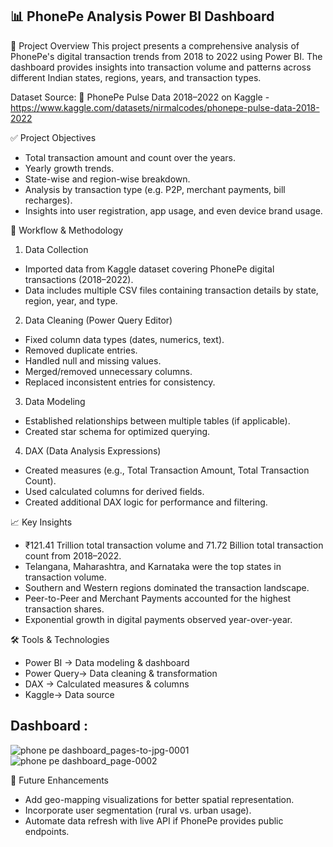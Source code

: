 ## 📊 PhonePe Analysis Power BI Dashboard

📁 Project Overview
This project presents a comprehensive analysis of PhonePe's digital transaction trends from 2018 to 2022 using Power BI. The dashboard provides insights into transaction volume and patterns across different Indian states, regions, years, and transaction types.

Dataset Source:
📌 PhonePe Pulse Data 2018–2022 on Kaggle - https://www.kaggle.com/datasets/nirmalcodes/phonepe-pulse-data-2018-2022

✅ Project Objectives
- Total transaction amount and count over the years.
- Yearly growth trends.
- State-wise and region-wise breakdown.
- Analysis by transaction type (e.g. P2P, merchant payments, bill recharges).
- Insights into user registration, app usage, and even device brand usage.

🧩 Workflow & Methodology

1. Data Collection
- Imported data from Kaggle dataset covering PhonePe digital transactions (2018–2022).
- Data includes multiple CSV files containing transaction details by state, region, year, and type.

2. Data Cleaning (Power Query Editor)
- Fixed column data types (dates, numerics, text).
- Removed duplicate entries.
- Handled null and missing values.
- Merged/removed unnecessary columns.
- Replaced inconsistent entries for consistency.

3. Data Modeling
- Established relationships between multiple tables (if applicable).
- Created star schema for optimized querying.

4. DAX (Data Analysis Expressions)
- Created measures (e.g., Total Transaction Amount, Total Transaction Count).
- Used calculated columns for derived fields.
- Created additional DAX logic for performance and filtering.

📈 Key Insights
- ₹121.41 Trillion total transaction volume and 71.72 Billion total transaction count from 2018–2022.
- Telangana, Maharashtra, and Karnataka were the top states in transaction volume.
- Southern and Western regions dominated the transaction landscape.
- Peer-to-Peer and Merchant Payments accounted for the highest transaction shares.
- Exponential growth in digital payments observed year-over-year.

🛠 Tools & Technologies
- Power BI	->  Data modeling & dashboard
- Power Query-> 	Data cleaning & transformation
- DAX	 ->      Calculated measures & columns
- Kaggle->   	Data source

## Dashboard :
![phone pe dashboard_pages-to-jpg-0001](https://github.com/user-attachments/assets/970b7c50-7b81-4d77-9bc5-baef103606c2)
![phone pe dashboard_page-0002](https://github.com/user-attachments/assets/ef673dce-76ad-4b8b-9848-62216583d4c7)


📌 Future Enhancements
- Add geo-mapping visualizations for better spatial representation.
- Incorporate user segmentation (rural vs. urban usage).
- Automate data refresh with live API if PhonePe provides public endpoints.
